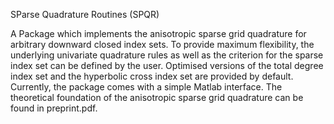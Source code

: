 SParse Quadrature Routines (SPQR)

A Package which implements the anisotropic sparse grid quadrature for arbitrary 
downward closed index sets. To provide maximum flexibility, the underlying 
univariate quadrature rules as well as the criterion for the sparse index set can 
be defined by the user. Optimised versions of the total degree index set and the 
hyperbolic cross index set are provided by default. 
Currently, the package comes with a simple Matlab interface.
The theoretical foundation of the anisotropic sparse grid quadrature
can be found in preprint.pdf.
